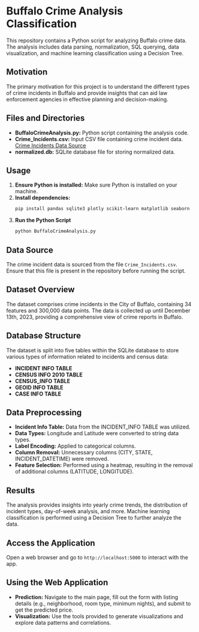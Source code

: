 # Buffalo Crime Analysis Classification

This repository contains a Python script for analyzing Buffalo crime data. The analysis includes data parsing, normalization, SQL querying, data visualization, and machine learning classification using a Decision Tree.

## Motivation

The primary motivation for this project is to understand the different types of crime incidents in Buffalo and provide insights that can aid law enforcement agencies in effective planning and decision-making.

## Files and Directories

- **BuffaloCrimeAnalysis.py:** Python script containing the analysis code.
- **Crime_Incidents.csv:** Input CSV file containing crime incident data. [Crime Incidents Data Source](https://data.buffalony.gov/Public-Safety/Crime-Incidents/d6g9-xbgu/about_data)
- **normalized.db:** SQLite database file for storing normalized data.

## Usage

1. **Ensure Python is installed:** Make sure Python is installed on your machine.
2. **Install dependencies:**
   ```bash
   pip install pandas sqlite3 plotly scikit-learn matplotlib seaborn
3. **Run the Python Script**
   ```bash
   python BuffaloCrimeAnalysis.py

 ## Data Source

The crime incident data is sourced from the file `Crime_Incidents.csv`. Ensure that this file is present in the repository before running the script.

## Dataset Overview

The dataset comprises crime incidents in the City of Buffalo, containing 34 features and 300,000 data points. The data is collected up until December 13th, 2023, providing a comprehensive view of crime reports in Buffalo.

## Database Structure

The dataset is split into five tables within the SQLite database to store various types of information related to incidents and census data:

- **INCIDENT INFO TABLE**
- **CENSUS INFO 2010 TABLE**
- **CENSUS_INFO TABLE**
- **GEOID INFO TABLE**
- **CASE INFO TABLE**

## Data Preprocessing

- **Incident Info Table:** Data from the INCIDENT_INFO TABLE was utilized.
- **Data Types:** Longitude and Latitude were converted to string data types.
- **Label Encoding:** Applied to categorical columns.
- **Column Removal:** Unnecessary columns (CITY, STATE, INCIDENT_DATETIME) were removed.
- **Feature Selection:** Performed using a heatmap, resulting in the removal of additional columns (LATITUDE, LONGITUDE).

## Results

The analysis provides insights into yearly crime trends, the distribution of incident types, day-of-week analysis, and more. Machine learning classification is performed using a Decision Tree to further analyze the data.

## Access the Application

Open a web browser and go to `http://localhost:5000` to interact with the app.

## Using the Web Application

- **Prediction:** Navigate to the main page, fill out the form with listing details (e.g., neighborhood, room type, minimum nights), and submit to get the predicted price.
- **Visualization:** Use the tools provided to generate visualizations and explore data patterns and correlations.
